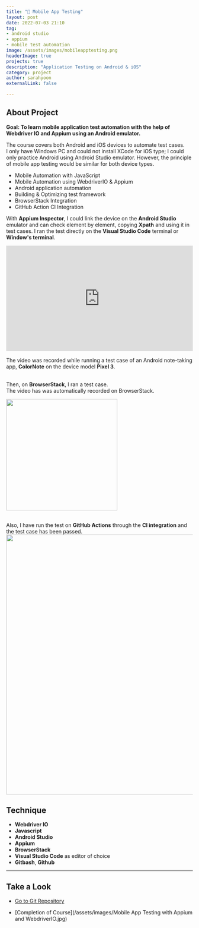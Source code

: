 ```yaml
---
title: "📱 Mobile App Testing" 
layout: post
date: 2022-07-03 21:10
tag: 
- android studio
- appium
- mobile test automation
image: /assets/images/mobileapptesting.png
headerImage: true
projects: true
description: "Application Testing on Android & iOS"
category: project
author: sarahyoon
externalLink: false

---
```


<!-- [Screenshot](/assets/images/jekyll.png) -->

## About Project

<!-- The project was finalized in **July 2022**.
 -->
**Goal: To learn mobile application test automation with the help of Webdriver IO and Appium using an Android emulator.**

The course covers both Android and iOS devices to automate test cases.
<br>I only have Windows PC and could not install XCode for iOS type; I could only practice Android using Android Studio emulator. However, the principle of mobile app testing would be similar for both device types.

- Mobile Automation with JavaScript
- Mobile Automation using WebdriverIO & Appium
-  Android application automation
-  Building & Optimizing test framework
-  BrowserStack Integration
-  GitHub Action CI Integration

<p>With <b>Appium Inspector</b>, I could link the device on the <b>Android Studio</b> emulator and can check element by element, copying <b>Xpath</b> and using it in test cases. I ran the test directly on the <b>Visual Studio Code</b> terminal or <b>Window's terminal</b>.</p>

<div style="padding:56.25% 0 0 0;position:relative;"><iframe src="https://player.vimeo.com/video/727446219?h=cdb901cb6b&amp;badge=0&amp;autopause=0&amp;player_id=0&amp;app_id=58479" frameborder="0" allow="autoplay; fullscreen; picture-in-picture" allowfullscreen style="position:absolute;top:0;left:0;width:100%;height:100%;" title="Test: creating &amp;amp; deleting a note"></iframe></div><script src="https://player.vimeo.com/api/player.js"></script>
<br>The video was recorded while running a test case of an Android note-taking app, <b>ColorNote</b> on the device model <b>Pixel 3</b>.


<p><br>Then, on <b>BrowserStack</b>, I ran a test case.
<br>The video has was automatically recorded on BrowserStack.</p>
<img src="/assets/videos/Browserstack_android_ColorNote App_adding_note_testcase_video.gif" height=300>

<br>Also, I have run the test on <b>GitHub Actions</b> through the <b>CI integration</b> and the test case has been passed.
<img src="/assets/videos/github action integration test run.gif" width=700>

## Technique

- **Webdriver IO**
- **Javascript**
- **Android Studio** 
- **Appium** 
- **BrowserStack**
- **Visual Studio Code** as editor of choice
- **Gitbash**, **Github**



---

## Take a Look
- [Go to Git Repository](https://github.com/morgenstern89/webdriverio-appium-course.git) 

- [Completion of Course](/assets/images/Mobile App Testing with Appium and WebdriverIO.jpg)


<!-- [Go to Git Repository](https://github.com/morgenstern89/morgenstern89.github.io.git)  -->
